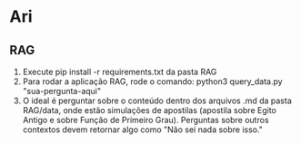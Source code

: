 # Ari

## RAG

1) Execute pip install -r requirements.txt da pasta RAG
2) Para rodar a aplicação RAG, rode o comando: python3 query_data.py "sua-pergunta-aqui"
3) O ideal é perguntar sobre o conteúdo dentro dos arquivos .md da pasta RAG/data, onde estão simulações de apostilas (apostila sobre Egito Antigo e sobre Função de Primeiro Grau). Perguntas sobre outros contextos devem retornar algo como "Não sei nada sobre isso."